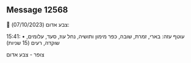 ## Message 12568

🔴 צבע אדום (07/10/2023):

15:41:
• עוטף עזה: בארי, זמרת, שובה, כפר מימון ותושיה, נחל עוז, סעד, עלומים, שוקדה, רעים (15 שניות)

צופר - צבע אדום

